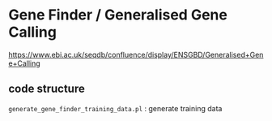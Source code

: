 # Gene Finder / Generalised Gene Calling

https://www.ebi.ac.uk/seqdb/confluence/display/ENSGBD/Generalised+Gene+Calling


## code structure

`generate_gene_finder_training_data.pl` : generate training data
